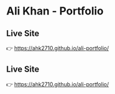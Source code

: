 # Ali Khan - Portfolio

## Live Site
👉 https://ahk2710.github.io/ali-portfolio/

## Live Site
👉 https://ahk2710.github.io/ali-portfolio/
